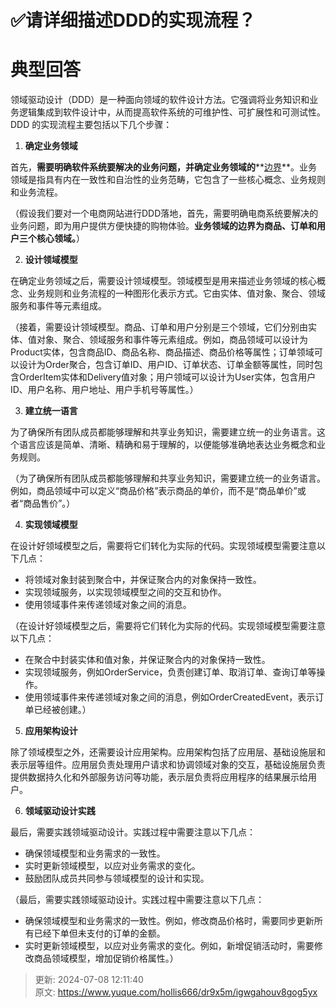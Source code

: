 # ✅请详细描述DDD的实现流程？

# 典型回答


领域驱动设计（DDD）是一种面向领域的软件设计方法。它强调将业务知识和业务逻辑集成到软件设计中，从而提高软件系统的可维护性、可扩展性和可测试性。DDD 的实现流程主要包括以下几个步骤：



1. **确定业务领域**

首先，**需要明确软件系统要解决的业务问题，并确定业务领域的****<u>边界</u>**。业务领域是指具有内在一致性和自治性的业务范畴，它包含了一些核心概念、业务规则和业务流程。



（假设我们要对一个电商网站进行DDD落地，首先，需要明确电商系统要解决的业务问题，即为用户提供方便快捷的购物体验。**业务领域的边界为商品、订单和用户三个核心领域。**）



2. **设计领域模型**

在确定业务领域之后，需要设计领域模型。领域模型是用来描述业务领域的核心概念、业务规则和业务流程的一种图形化表示方式。它由实体、值对象、聚合、领域服务和事件等元素组成。



（接着，需要设计领域模型。商品、订单和用户分别是三个领域，它们分别由实体、值对象、聚合、领域服务和事件等元素组成。例如，商品领域可以设计为Product实体，包含商品ID、商品名称、商品描述、商品价格等属性；订单领域可以设计为Order聚合，包含订单ID、用户ID、订单状态、订单金额等属性，同时包含OrderItem实体和Delivery值对象；用户领域可以设计为User实体，包含用户ID、用户名称、用户地址、用户手机号等属性。）



3. **建立统一语言**

为了确保所有团队成员都能够理解和共享业务知识，需要建立统一的业务语言。这个语言应该是简单、清晰、精确和易于理解的，以便能够准确地表达业务概念和业务规则。



（为了确保所有团队成员都能够理解和共享业务知识，需要建立统一的业务语言。例如，商品领域中可以定义“商品价格”表示商品的单价，而不是“商品单价”或者“商品售价”。）



4. **实现领域模型**

在设计好领域模型之后，需要将它们转化为实际的代码。实现领域模型需要注意以下几点：

+ 将领域对象封装到聚合中，并保证聚合内的对象保持一致性。
+ 实现领域服务，以实现领域模型之间的交互和协作。
+ 使用领域事件来传递领域对象之间的消息。



（在设计好领域模型之后，需要将它们转化为实际的代码。实现领域模型需要注意以下几点：

+ 在聚合中封装实体和值对象，并保证聚合内的对象保持一致性。
+ 实现领域服务，例如OrderService，负责创建订单、取消订单、查询订单等操作。
+ 使用领域事件来传递领域对象之间的消息，例如OrderCreatedEvent，表示订单已经被创建。）



5. **应用架构设计**

除了领域模型之外，还需要设计应用架构。应用架构包括了应用层、基础设施层和表示层等组件。应用层负责处理用户请求和协调领域对象的交互，基础设施层负责提供数据持久化和外部服务访问等功能，表示层负责将应用程序的结果展示给用户。



6. **领域驱动设计实践**

最后，需要实践领域驱动设计。实践过程中需要注意以下几点：

+ 确保领域模型和业务需求的一致性。
+ 实时更新领域模型，以应对业务需求的变化。
+ 鼓励团队成员共同参与领域模型的设计和实现。



（最后，需要实践领域驱动设计。实践过程中需要注意以下几点：

+ 确保领域模型和业务需求的一致性。例如，修改商品价格时，需要同步更新所有已经下单但未支付的订单的金额。
+ 实时更新领域模型，以应对业务需求的变化。例如，新增促销活动时，需要修改商品领域模型，增加促销价格属性。）



> 更新: 2024-07-08 12:11:40  
> 原文: <https://www.yuque.com/hollis666/dr9x5m/igwgahouv8gog5yx>